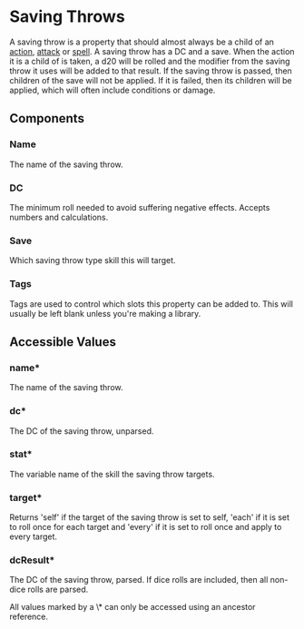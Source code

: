 # Saving Throws

A saving throw is a property that should almost always be a child of an [action](action.md), [attack](attack-action.md) or [spell](spell.md). A saving throw has a DC and a save. When the action it is a child of is taken, a d20 will be rolled and the modifier from the saving throw it uses will be added to that result. If the saving throw is passed, then children of the save will not be applied. If it is failed, then its children will be applied, which will often include conditions or damage.

## Components

### Name

The name of the saving throw.

### DC

The minimum roll needed to avoid suffering negative effects. Accepts numbers and calculations.

### Save

Which saving throw type skill this will target.

### Tags

Tags are used to control which slots this property can be added to. This will usually be left blank unless you're making a library.

## Accessible Values

### name\*

The name of the saving throw.

### dc\*

The DC of the saving throw, unparsed.

### stat\*

The variable name of the skill the saving throw targets.

### target\*

Returns 'self' if the target of the saving throw is set to self, 'each' if it is set to roll once for each target and 'every' if it is set to roll once and apply to every target.

### dcResult\*

The DC of the saving throw, parsed. If dice rolls are included, then all non-dice rolls are parsed.

<p class="hint warning">
All values marked by a \* can only be accessed using an ancestor reference.
</p>

